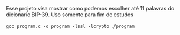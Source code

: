 Esse projeto visa mostrar como podemos escolher até 11 palavras do dicionario BIP-39.
Uso somente para fim de estudos

```gcc program.c -o program -lssl -lcrypto```
```./program```